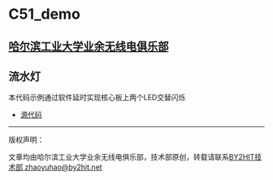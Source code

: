 # C51_demo
## [哈尔滨工业大学业余无线电俱乐部](www.by2hit.net)
## 流水灯
本代码示例通过软件延时实现核心板上两个LED交替闪烁

* [源代码](/Flowing_Water_LED/Flowing_Water_LED.c)

----
版权声明：

文章均由哈尔滨工业大学业余无线电俱乐部，技术部原创，转载请联系[BY2HIT技术部 zhaoyuhao@by2hit.net](zhaoyuhao@by2hit.net)